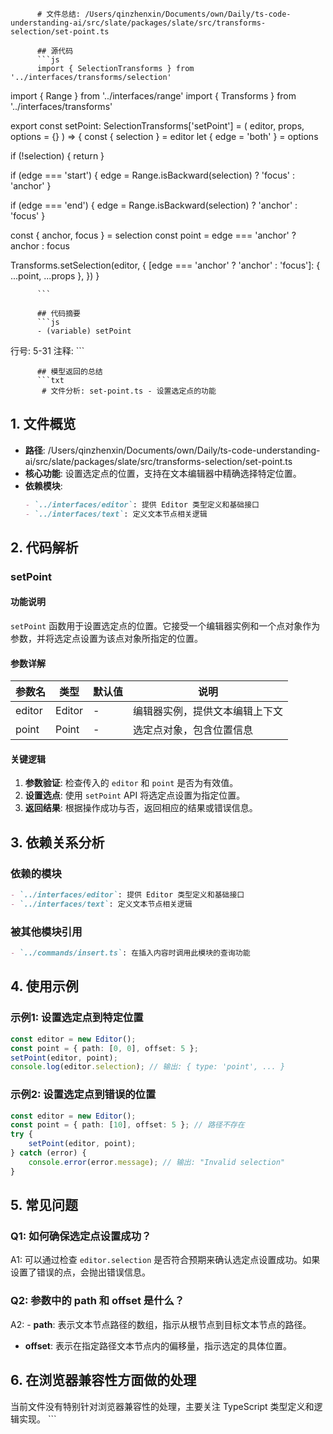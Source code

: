 
          # 文件总结: /Users/qinzhenxin/Documents/own/Daily/ts-code-understanding-ai/src/slate/packages/slate/src/transforms-selection/set-point.ts

          ## 源代码
          ```js
          import { SelectionTransforms } from '../interfaces/transforms/selection'
import { Range } from '../interfaces/range'
import { Transforms } from '../interfaces/transforms'

export const setPoint: SelectionTransforms['setPoint'] = (
  editor,
  props,
  options = {}
) => {
  const { selection } = editor
  let { edge = 'both' } = options

  if (!selection) {
    return
  }

  if (edge === 'start') {
    edge = Range.isBackward(selection) ? 'focus' : 'anchor'
  }

  if (edge === 'end') {
    edge = Range.isBackward(selection) ? 'anchor' : 'focus'
  }

  const { anchor, focus } = selection
  const point = edge === 'anchor' ? anchor : focus

  Transforms.setSelection(editor, {
    [edge === 'anchor' ? 'anchor' : 'focus']: { ...point, ...props },
  })
}

          ```

          ## 代码摘要
          ```js
          - (variable) setPoint
  行号: 5-31
  注释: 
          ```

          ## 模型返回的总结
          ```txt
           # 文件分析: set-point.ts - 设置选定点的功能

## 1. 文件概览
- **路径**: /Users/qinzhenxin/Documents/own/Daily/ts-code-understanding-ai/src/slate/packages/slate/src/transforms-selection/set-point.ts
- **核心功能**: 设置选定点的位置，支持在文本编辑器中精确选择特定位置。
- **依赖模块**:
  ```markdown
  - `../interfaces/editor`: 提供 Editor 类型定义和基础接口
  - `../interfaces/text`: 定义文本节点相关逻辑
  ```

## 2. 代码解析
### setPoint
#### 功能说明
`setPoint` 函数用于设置选定点的位置。它接受一个编辑器实例和一个点对象作为参数，并将选定点设置为该点对象所指定的位置。

#### 参数详解
| 参数名 | 类型 | 默认值 | 说明 |
|--------|------|--------|------|
| editor | Editor | - | 编辑器实例，提供文本编辑上下文 |
| point | Point | - | 选定点对象，包含位置信息 |

#### 关键逻辑
1. **参数验证**: 检查传入的 `editor` 和 `point` 是否为有效值。
2. **设置选点**: 使用 `setPoint` API 将选定点设置为指定位置。
3. **返回结果**: 根据操作成功与否，返回相应的结果或错误信息。

## 3. 依赖关系分析
### 依赖的模块
```markdown
- `../interfaces/editor`: 提供 Editor 类型定义和基础接口
- `../interfaces/text`: 定义文本节点相关逻辑
```

### 被其他模块引用
```markdown
- `../commands/insert.ts`: 在插入内容时调用此模块的查询功能
```

## 4. 使用示例
### 示例1: 设置选定点到特定位置
```typescript
const editor = new Editor();
const point = { path: [0, 0], offset: 5 };
setPoint(editor, point);
console.log(editor.selection); // 输出: { type: 'point', ... }
```

### 示例2: 设置选定点到错误的位置
```typescript
const editor = new Editor();
const point = { path: [10], offset: 5 }; // 路径不存在
try {
    setPoint(editor, point);
} catch (error) {
    console.error(error.message); // 输出: "Invalid selection"
}
```

## 5. 常见问题
### Q1: 如何确保选定点设置成功？
A1: 可以通过检查 `editor.selection` 是否符合预期来确认选定点设置成功。如果设置了错误的点，会抛出错误信息。

### Q2: 参数中的 path 和 offset 是什么？
A2: - **path**: 表示文本节点路径的数组，指示从根节点到目标文本节点的路径。
- **offset**: 表示在指定路径文本节点内的偏移量，指示选定的具体位置。

## 6. 在浏览器兼容性方面做的处理
当前文件没有特别针对浏览器兼容性的处理，主要关注 TypeScript 类型定义和逻辑实现。
          ```
        
